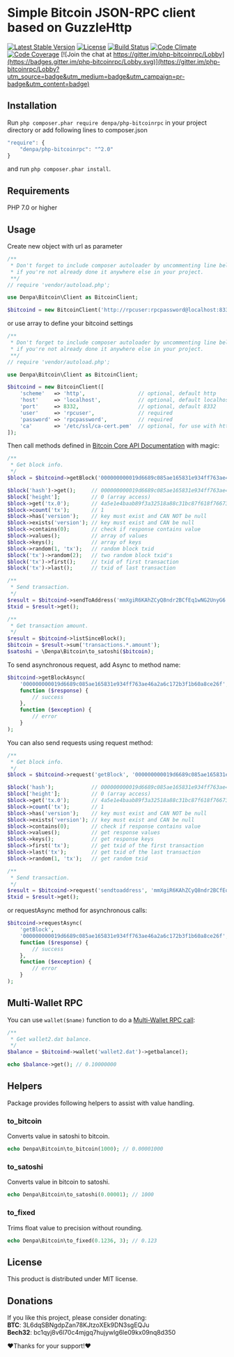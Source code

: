 # Simple Bitcoin JSON-RPC client based on GuzzleHttp

[![Latest Stable Version](https://poser.pugx.org/denpa/php-bitcoinrpc/v/stable)](https://packagist.org/packages/denpa/php-bitcoinrpc)
[![License](https://poser.pugx.org/denpa/php-bitcoinrpc/license)](https://packagist.org/packages/denpa/php-bitcoinrpc)
[![Build Status](https://travis-ci.org/denpamusic/php-bitcoinrpc.svg)](https://travis-ci.org/denpamusic/php-bitcoinrpc)
[![Code Climate](https://codeclimate.com/github/denpamusic/php-bitcoinrpc/badges/gpa.svg)](https://codeclimate.com/github/denpamusic/php-bitcoinrpc)
[![Code Coverage](https://codeclimate.com/github/denpamusic/php-bitcoinrpc/badges/coverage.svg)](https://codeclimate.com/github/denpamusic/php-bitcoinrpc/coverage)
[![Join the chat at https://gitter.im/php-bitcoinrpc/Lobby](https://badges.gitter.im/php-bitcoinrpc/Lobby.svg)](https://gitter.im/php-bitcoinrpc/Lobby?utm_source=badge&utm_medium=badge&utm_campaign=pr-badge&utm_content=badge)

## Installation
Run ```php composer.phar require denpa/php-bitcoinrpc``` in your project directory or add following lines to composer.json
```javascript
"require": {
    "denpa/php-bitcoinrpc": "^2.0"
}
```
and run ```php composer.phar install```.

## Requirements
PHP 7.0 or higher

## Usage
Create new object with url as parameter
```php
/**
 * Don't forget to include composer autoloader by uncommenting line below
 * if you're not already done it anywhere else in your project.
 **/
// require 'vendor/autoload.php';

use Denpa\Bitcoin\Client as BitcoinClient;

$bitcoind = new BitcoinClient('http://rpcuser:rpcpassword@localhost:8332/');
```
or use array to define your bitcoind settings
```php
/**
 * Don't forget to include composer autoloader by uncommenting line below
 * if you're not already done it anywhere else in your project.
 **/
// require 'vendor/autoload.php';

use Denpa\Bitcoin\Client as BitcoinClient;

$bitcoind = new BitcoinClient([
    'scheme'   => 'http',                 // optional, default http
    'host'     => 'localhost',            // optional, default localhost
    'port'     => 8332,                   // optional, default 8332
    'user'     => 'rpcuser',              // required
    'password' => 'rpcpassword',          // required
    'ca'       => '/etc/ssl/ca-cert.pem'  // optional, for use with https scheme
]);
```
Then call methods defined in [Bitcoin Core API Documentation](https://bitcoin.org/en/developer-reference#bitcoin-core-apis) with magic:
```php
/**
 * Get block info.
 */
$block = $bitcoind->getBlock('000000000019d6689c085ae165831e934ff763ae46a2a6c172b3f1b60a8ce26f');

$block('hash')->get();     // 000000000019d6689c085ae165831e934ff763ae46a2a6c172b3f1b60a8ce26f
$block['height'];          // 0 (array access)
$block->get('tx.0');       // 4a5e1e4baab89f3a32518a88c31bc87f618f76673e2cc77ab2127b7afdeda33b
$block->count('tx');       // 1
$block->has('version');    // key must exist and CAN NOT be null
$block->exists('version'); // key must exist and CAN be null
$block->contains(0);       // check if response contains value
$block->values();          // array of values
$block->keys();            // array of keys
$block->random(1, 'tx');   // random block txid
$block('tx')->random(2);   // two random block txid's
$block('tx')->first();     // txid of first transaction
$block('tx')->last();      // txid of last transaction

/**
 * Send transaction.
 */
$result = $bitcoind->sendToAddress('mmXgiR6KAhZCyQ8ndr2BCfEq1wNG2UnyG6', 0.1);
$txid = $result->get();

/**
 * Get transaction amount.
 */
$result = $bitcoind->listSinceBlock();
$bitcoin = $result->sum('transactions.*.amount');
$satoshi = \Denpa\Bitcoin\to_satoshi($bitcoin);
```
To send asynchronous request, add Async to method name:
```php
$bitcoind->getBlockAsync(
    '000000000019d6689c085ae165831e934ff763ae46a2a6c172b3f1b60a8ce26f',
    function ($response) {
        // success
    },
    function ($exception) {
        // error
    }
);
```

You can also send requests using request method:
```php
/**
 * Get block info.
 */
$block = $bitcoind->request('getBlock', '000000000019d6689c085ae165831e934ff763ae46a2a6c172b3f1b60a8ce26f');

$block('hash');            // 000000000019d6689c085ae165831e934ff763ae46a2a6c172b3f1b60a8ce26f
$block['height'];          // 0 (array access)
$block->get('tx.0');       // 4a5e1e4baab89f3a32518a88c31bc87f618f76673e2cc77ab2127b7afdeda33b
$block->count('tx');       // 1
$block->has('version');    // key must exist and CAN NOT be null
$block->exists('version'); // key must exist and CAN be null
$block->contains(0);       // check if response contains value
$block->values();          // get response values
$block->keys();            // get response keys
$block->first('tx');       // get txid of the first transaction
$block->last('tx');        // get txid of the last transaction
$block->random(1, 'tx');   // get random txid

/**
 * Send transaction.
 */
$result = $bitcoind->request('sendtoaddress', 'mmXgiR6KAhZCyQ8ndr2BCfEq1wNG2UnyG6', 0.06);
$txid = $result->get();

```
or requestAsync method for asynchronous calls:
```php
$bitcoind->requestAsync(
    'getBlock',
    '000000000019d6689c085ae165831e934ff763ae46a2a6c172b3f1b60a8ce26f',
    function ($response) {
        // success
    },
    function ($exception) {
        // error
    }
);
```

## Multi-Wallet RPC
You can use `wallet($name)` function to do a [Multi-Wallet RPC call](https://en.bitcoin.it/wiki/API_reference_(JSON-RPC)#Multi-wallet_RPC_calls):
```php
/**
 * Get wallet2.dat balance.
 */
$balance = $bitcoind->wallet('wallet2.dat')->getbalance();

echo $balance->get(); // 0.10000000
```


## Helpers
Package provides following helpers to assist with value handling.
### to_bitcoin
Converts value in satoshi to bitcoin.
```php
echo Denpa\Bitcoin\to_bitcoin(1000); // 0.00001000
```
### to_satoshi
Converts value in bitcoin to satoshi.
```php
echo Denpa\Bitcoin\to_satoshi(0.00001); // 1000
```
### to_fixed
Trims float value to precision without rounding.
```php
echo Denpa\Bitcoin\to_fixed(0.1236, 3); // 0.123
```

## License

This product is distributed under MIT license.

## Donations

If you like this project, please consider donating:<br>
**BTC**: 3L6dqSBNgdpZan78KJtzoXEk9DN3sgEQJu<br>
**Bech32**: bc1qyj8v6l70c4mjgq7hujywlg6le09kx09nq8d350

❤Thanks for your support!❤

